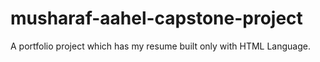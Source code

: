 # musharaf-aahel-capstone-project
A portfolio project which has my resume built only with HTML Language.
